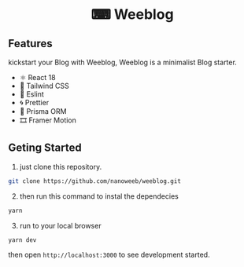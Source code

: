 # <p align="center">⌨ Weeblog</p>

## Features

kickstart your Blog with Weeblog, Weeblog is a minimalist Blog starter.

- ⚛ React 18
- 🍃 Tailwind CSS
- 📝 Eslint
- 🌀 Prettier
- 📐 Prisma ORM
- 🎞 Framer Motion


## Geting Started
1. just clone this repository.
```bash
git clone https://github.com/nanoweeb/weeblog.git
```

2. then run this command to instal the dependecies
```bash
yarn
```

3. run to your local browser
```bash
yarn dev
```
then open `http://localhost:3000` to see development started.
